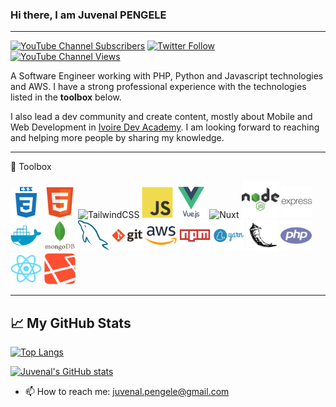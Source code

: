 ### Hi there, I am Juvenal PENGELE

---

[![YouTube Channel Subscribers](https://img.shields.io/youtube/channel/subscribers/UCjJPPKkzPI9dUY320Mj9UyQ?label=People%20subscribed%20to%20my%20channel&style=social)](https://www.youtube.com/channel/UCjJPPKkzPI9dUY320Mj9UyQ?sub_confirmation=1) [![Twitter Follow](https://img.shields.io/twitter/follow/juvenalpengele?label=People%20following%20me%20on%20Twitter&style=social)](https://twitter.com/intent/follow?screen_name=juvenalpengele) [![YouTube Channel Views](https://img.shields.io/youtube/channel/views/UCjJPPKkzPI9dUY320Mj9UyQ?label=Total%20views%20on%20my%20channel&style=social)](https://www.youtube.com/channel/UCjJPPKkzPI9dUY320Mj9UyQ?sub_confirmation=1)

A Software Engineer working with PHP, Python and Javascript technologies and AWS. I have a strong professional experience with the technologies listed in the **toolbox** below.

I also lead a dev community and create content, mostly about Mobile and Web Development in [Ivoire Dev Academy](https://ivoiredevacademy.com). I am looking forward to reaching and helping more people by sharing my knowledge.

---

🧰 Toolbox

<img src="https://github.com/devicons/devicon/blob/master/icons/css3/css3-plain-wordmark.svg" alt="CSS" width="50" height="50"/> <img src="https://github.com/devicons/devicon/blob/master/icons/html5/html5-original.svg" alt="HTML" width="50" height="50"/> <img src="https://cdn.worldvectorlogo.com/logos/tailwindcss.svg" alt="TailwindCSS" width="50" height="50"/> 
<img src="https://github.com/devicons/devicon/blob/master/icons/javascript/javascript-original.svg" alt="JavaScript" width="50" height="50"/> 
<img src="https://github.com/devicons/devicon/blob/master/icons/vuejs/vuejs-original-wordmark.svg" alt="VueJS" width="50" height="50"/> <img src="https://nuxtjs.org/logos/nuxtjs-typo.svg" alt="Nuxt" width="90" height="50"/> 
<img src="https://github.com/devicons/devicon/blob/master/icons/nodejs/nodejs-original-wordmark.svg" alt="NodeJS" width="60" height="60"/>
<img src="https://github.com/devicons/devicon/blob/master/icons/express/express-original-wordmark.svg" alt="ExpressJS" width="50" height="50"/> <img src="https://github.com/devicons/devicon/blob/master/icons/docker/docker-plain.svg" alt="Docker" width="50" height="50"/>
<img src="https://github.com/devicons/devicon/blob/master/icons/mongodb/mongodb-original-wordmark.svg" alt="MongoDB" width="50" height="50"/>
<img src="https://github.com/devicons/devicon/blob/master/icons/mysql/mysql-original.svg" alt="PostgreSQL" width="50" height="50"/>
<img src="https://github.com/devicons/devicon/blob/master/icons/git/git-original-wordmark.svg" alt="Git" width="50" height="50"/>
<img src="https://github.com/devicons/devicon/blob/master/icons/amazonwebservices/amazonwebservices-original-wordmark.svg" alt="AWS" width="50" height="50"/>
<img src="https://github.com/devicons/devicon/blob/master/icons/npm/npm-original-wordmark.svg" alt="npm" width="50" height="50"/> <img src="https://github.com/devicons/devicon/blob/master/icons/yarn/yarn-original-wordmark.svg" alt="yarn" width="50" height="50"/> 
<img src="https://github.com/devicons/devicon/blob/master/icons/flask/flask-original.svg" alt="Flask" width="50" height="50"/> <img src="https://github.com/devicons/devicon/blob/master/icons/php/php-plain.svg" alt="PHP" width="50" height="50"/> 
<img src="https://github.com/devicons/devicon/blob/master/icons/react/react-original.svg" alt="React" width="50" height="50"/> <img src="https://github.com/devicons/devicon/blob/master/icons/laravel/laravel-plain.svg" alt="Laravel" width="50" height="50"/> 

---



## &#x1f4c8; My GitHub Stats

[![Top Langs](https://github-readme-stats.vercel.app/api/top-langs/?username=juvpengele&hide=html,css&theme=radical)](https://github.com/juvpengele/github-readme-stats)

[![Juvenal's GitHub stats](https://github-readme-stats.vercel.app/api?username=juvpengele&theme=radical)](https://github.com/juvpengele/github-readme-stats)


- 📫 How to reach me: juvenal.pengele@gmail.com

<!--
**catalinpit/catalinpit** is a ✨ _special_ ✨ repository because its `README.md` (this file) appears on your GitHub profile.

Here are some ideas to get you started:

- 🔭 I’m currently working on ...
- 🌱 I’m currently learning ...
- 👯 I’m looking to collaborate on ...
- 🤔 I’m looking for help with ...
- 💬 Ask me about ...
...
- 😄 Pronouns: ...
- ⚡ Fun fact: ...
-->

